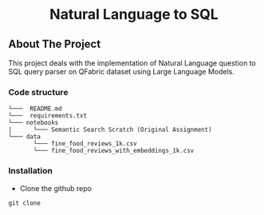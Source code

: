 


<!-- PROJECT LOGO -->
<br />
<p align="center">
  <h1 align="center"> Natural Language to SQL</h1>

  <p align="center">
  </p>
</p>



<!-- ABOUT THE PROJECT -->
## About The Project

This project deals with the implementation of Natural Language question to SQL query parser on QFabric dataset using Large Language Models. 

### Code structure
```
└───  README.md
└───  requirements.txt
└─── notebooks
|      └─── Semantic Search Scratch (Original Assignment)
└─── data
       └─── fine_food_reviews_1k.csv
       └─── fine_food_reviews_with_embeddings_1k.csv
```
### Installation
- Clone the github repo
```
git clone 
```



